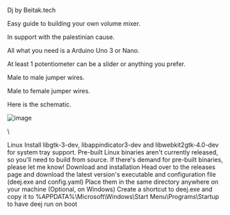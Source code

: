 Dj by Beitak.tech

Easy guide to building your own volume mixer.

In support with the palestinian cause.










All what you need is a Arduino Uno 3 or Nano.

At least 1 potentiometer can be a slider or anything you prefer.

Male to male jumper wires.

Male to female jumper wires.

Here is the schematic.

![image](https://github.com/ziko1415/dj-mixer/assets/122798915/1552cc69-39d3-4168-83dd-ac046d0651e6)














\

Linux
Install libgtk-3-dev, libappindicator3-dev and libwebkit2gtk-4.0-dev for system tray support. Pre-built Linux binaries aren't currently released, so you'll need to build from source. If there's demand for pre-built binaries, please let me know!
Download and installation
Head over to the releases page and download the latest version's executable and configuration file (deej.exe and config.yaml)
Place them in the same directory anywhere on your machine
(Optional, on Windows) Create a shortcut to deej.exe and copy it to %APPDATA%\Microsoft\Windows\Start Menu\Programs\Startup to have deej run on boot




















